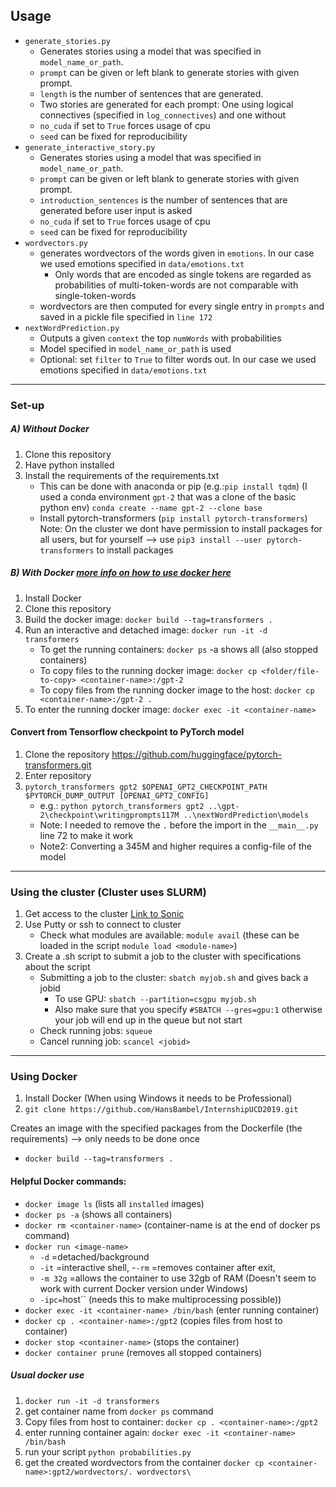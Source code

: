 ## Usage
- `generate_stories.py`
    - Generates stories using a model that was specified in `model_name_or_path`.
    - `prompt` can be given or left blank to generate stories with given prompt.
    - `length` is the number of sentences that are generated.
    - Two stories are generated for each prompt: One using logical connectives (specified in `log_connectives`) and one without
    - `no_cuda` if set to `True` forces usage of cpu
    - `seed` can be fixed for reproducibility
- `generate_interactive_story.py`
    - Generates stories using a model that was specified in `model_name_or_path`.
    - `prompt` can be given or left blank to generate stories with given prompt.
    - `introduction_sentences` is the number of sentences that are generated before user input is asked
    - `no_cuda` if set to `True` forces usage of cpu
    - `seed` can be fixed for reproducibility
- `wordvectors.py`
    - generates wordvectors of the words given in `emotions`. In our case we used emotions specified in `data/emotions.txt`
        - Only words that are encoded as single tokens are regarded as probabilities of multi-token-words are not comparable with single-token-words
    - wordvectors are then computed for every single entry in `prompts` and saved in a pickle file specified in `line 172`
- `nextWordPrediction.py`
    - Outputs a given `context` the top `numWords` with probabilities
    - Model specified in `model_name_or_path` is used
    - Optional: set `filter` to `True` to filter words out. In our case we used emotions specified in `data/emotions.txt`

---

### Set-up ###
##### A) Without Docker
1. Clone this repository
2. Have python installed
3. Install the requirements of the requirements.txt
	- This can be done with anaconda or pip (e.g.:`pip install tqdm`) (I used a conda environment `gpt-2` that was a clone of the basic python env) `conda create --name gpt-2 --clone base`
	- Install pytorch-transformers (`pip install pytorch-transformers`)
		Note: On the cluster we dont have permission to install packages for all users, but for yourself --> use `pip3 install --user pytorch-transformers` to install packages
	
##### B) With Docker [more info on how to use docker here](#using-docker)
1. Install Docker
2. Clone this repository
3. Build the docker image: `docker build --tag=transformers .`
4. Run an interactive and detached image: `docker run -it -d transformers`
	- To get the running containers: `docker ps` -a shows all (also stopped containers)
	- To copy files to the running docker image: `docker cp <folder/file-to-copy> <container-name>:/gpt-2`
	- To copy files from the running docker image to the host: `docker cp <container-name>:/gpt-2 .`
5. To enter the running docker image: `docker exec -it <container-name>`

#### Convert from Tensorflow checkpoint to PyTorch model ####
1. Clone the repository https://github.com/huggingface/pytorch-transformers.git
2. Enter repository
3. `pytorch_transformers gpt2 $OPENAI_GPT2_CHECKPOINT_PATH $PYTORCH_DUMP_OUTPUT [OPENAI_GPT2_CONFIG]`
	- e.g.: `python pytorch_transformers gpt2 ..\gpt-2\checkpoint\writingprompts117M ..\nextWordPrediction\models`
	- Note: I needed to remove the `.` before the import in the `__main__.py` line 72 to make it work
	- Note2: Converting a 345M and higher requires a config-file of the model


---
### Using the cluster (Cluster uses SLURM) ###
1. Get access to the cluster [Link to Sonic](https://www.ucd.ie/itservices/ourservices/researchit/computeclusters/sonicuserguide/)
2. Use Putty or ssh to connect to cluster
	- Check what modules are available: `module avail` (these can be loaded in the script `module load <module-name>`)
3. Create a .sh script to submit a job to the cluster with specifications about the script
	- Submitting a job to the cluster: `sbatch myjob.sh` and gives back a jobid
		- To use GPU: `sbatch --partition=csgpu myjob.sh`
		- Also make sure that you specify `#SBATCH --gres=gpu:1` otherwise your job will end up in the queue but not start
	- Check running jobs: `squeue`
	- Cancel running job: `scancel <jobid>`

---	
### Using Docker
1. Install Docker (When using Windows it needs to be Professional)
2. `git clone https://github.com/HansBambel/InternshipUCD2019.git`

Creates an image with the specified packages from the Dockerfile (the requirements) --> only needs to be done once
- `docker build --tag=transformers .`

#### Helpful Docker commands:
- `docker image ls` (lists all `installed` images)
- `docker ps -a` (shows all containers)
- `docker rm <container-name>` (container-name is at the end of docker ps command)
- `docker run <image-name>`
   - `-d` =detached/background
   - `-it` =interactive shell, 
   -`-rm` =removes container after exit, 
   - `-m 32g` =allows the container to use 32gb of RAM (Doesn't seem to work with current Docker version under Windows)
   - `-ipc=`host`` (needs this to make multiprocessing possible))
- `docker exec -it <container-name> /bin/bash` (enter running container)
- `docker cp . <container-name>:/gpt2` (copies files from host to container)
- `docker stop <container-name>`	(stops the container)
- `docker container prune` (removes all stopped containers)

##### Usual docker use
1. `docker run -it -d transformers`
2. get container name from `docker ps` command
3. Copy files from host to container: `docker cp . <container-name>:/gpt2`
4. enter running container again: `docker exec -it <container-name> /bin/bash`
5. run your script `python probabilities.py`
6. get the created wordvectors from the container `docker cp <container-name>:gpt2/wordvectors/. wordvectors\`
